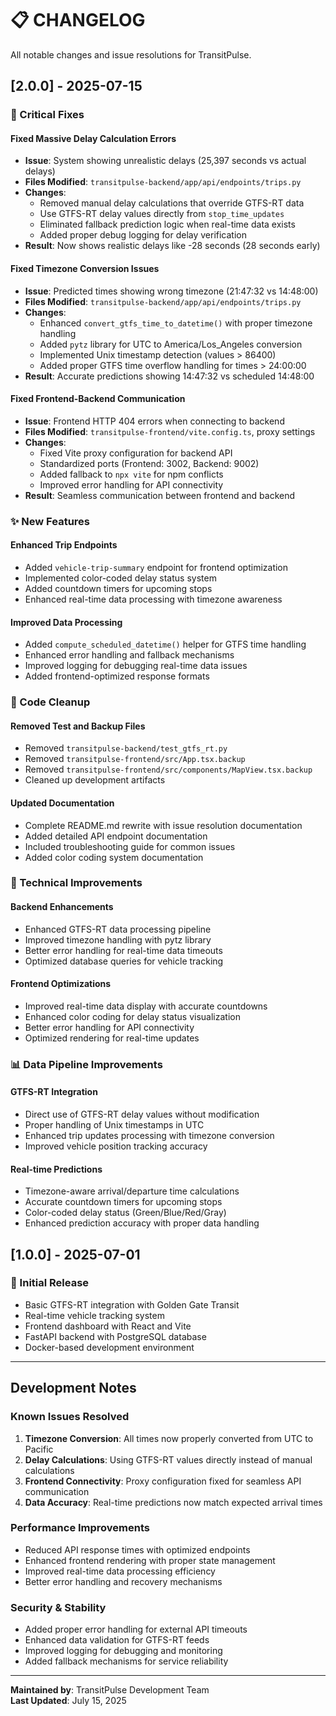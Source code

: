 # 📋 CHANGELOG

All notable changes and issue resolutions for TransitPulse.

## [2.0.0] - 2025-07-15

### 🐛 Critical Fixes

#### Fixed Massive Delay Calculation Errors
- **Issue**: System showing unrealistic delays (25,397 seconds vs actual delays)
- **Files Modified**: `transitpulse-backend/app/api/endpoints/trips.py`
- **Changes**:
  - Removed manual delay calculations that override GTFS-RT data
  - Use GTFS-RT delay values directly from `stop_time_updates`
  - Eliminated fallback prediction logic when real-time data exists
  - Added proper debug logging for delay verification
- **Result**: Now shows realistic delays like -28 seconds (28 seconds early)

#### Fixed Timezone Conversion Issues
- **Issue**: Predicted times showing wrong timezone (21:47:32 vs 14:48:00)
- **Files Modified**: `transitpulse-backend/app/api/endpoints/trips.py`
- **Changes**:
  - Enhanced `convert_gtfs_time_to_datetime()` with proper timezone handling
  - Added `pytz` library for UTC to America/Los_Angeles conversion
  - Implemented Unix timestamp detection (values > 86400)
  - Added proper GTFS time overflow handling for times > 24:00:00
- **Result**: Accurate predictions showing 14:47:32 vs scheduled 14:48:00

#### Fixed Frontend-Backend Communication
- **Issue**: Frontend HTTP 404 errors when connecting to backend
- **Files Modified**: `transitpulse-frontend/vite.config.ts`, proxy settings
- **Changes**:
  - Fixed Vite proxy configuration for backend API
  - Standardized ports (Frontend: 3002, Backend: 9002)
  - Added fallback to `npx vite` for npm conflicts
  - Improved error handling for API connectivity
- **Result**: Seamless communication between frontend and backend

### ✨ New Features

#### Enhanced Trip Endpoints
- Added `vehicle-trip-summary` endpoint for frontend optimization
- Implemented color-coded delay status system
- Added countdown timers for upcoming stops
- Enhanced real-time data processing with timezone awareness

#### Improved Data Processing
- Added `compute_scheduled_datetime()` helper for GTFS time handling
- Enhanced error handling and fallback mechanisms
- Improved logging for debugging real-time data issues
- Added frontend-optimized response formats

### 🧹 Code Cleanup

#### Removed Test and Backup Files
- Removed `transitpulse-backend/test_gtfs_rt.py`
- Removed `transitpulse-frontend/src/App.tsx.backup`
- Removed `transitpulse-frontend/src/components/MapView.tsx.backup`
- Cleaned up development artifacts

#### Updated Documentation
- Complete README.md rewrite with issue resolution documentation
- Added detailed API endpoint documentation
- Included troubleshooting guide for common issues
- Added color coding system documentation

### 🔧 Technical Improvements

#### Backend Enhancements
- Enhanced GTFS-RT data processing pipeline
- Improved timezone handling with pytz library
- Better error handling for real-time data timeouts
- Optimized database queries for vehicle tracking

#### Frontend Optimizations
- Improved real-time data display with accurate countdowns
- Enhanced color coding for delay status visualization
- Better error handling for API connectivity
- Optimized rendering for real-time updates

### 📊 Data Pipeline Improvements

#### GTFS-RT Integration
- Direct use of GTFS-RT delay values without modification
- Proper handling of Unix timestamps in UTC
- Enhanced trip updates processing with timezone conversion
- Improved vehicle position tracking accuracy

#### Real-time Predictions
- Timezone-aware arrival/departure time calculations
- Accurate countdown timers for upcoming stops
- Color-coded delay status (Green/Blue/Red/Gray)
- Enhanced prediction accuracy with proper data handling

## [1.0.0] - 2025-07-01

### 🎉 Initial Release
- Basic GTFS-RT integration with Golden Gate Transit
- Real-time vehicle tracking system
- Frontend dashboard with React and Vite
- FastAPI backend with PostgreSQL database
- Docker-based development environment

---

## Development Notes

### Known Issues Resolved
1. **Timezone Conversion**: All times now properly converted from UTC to Pacific
2. **Delay Calculations**: Using GTFS-RT values directly instead of manual calculations
3. **Frontend Connectivity**: Proxy configuration fixed for seamless API communication
4. **Data Accuracy**: Real-time predictions now match expected arrival times

### Performance Improvements
- Reduced API response times with optimized endpoints
- Enhanced frontend rendering with proper state management
- Improved real-time data processing efficiency
- Better error handling and recovery mechanisms

### Security & Stability
- Added proper error handling for external API timeouts
- Enhanced data validation for GTFS-RT feeds
- Improved logging for debugging and monitoring
- Added fallback mechanisms for service reliability

---

**Maintained by**: TransitPulse Development Team  
**Last Updated**: July 15, 2025
